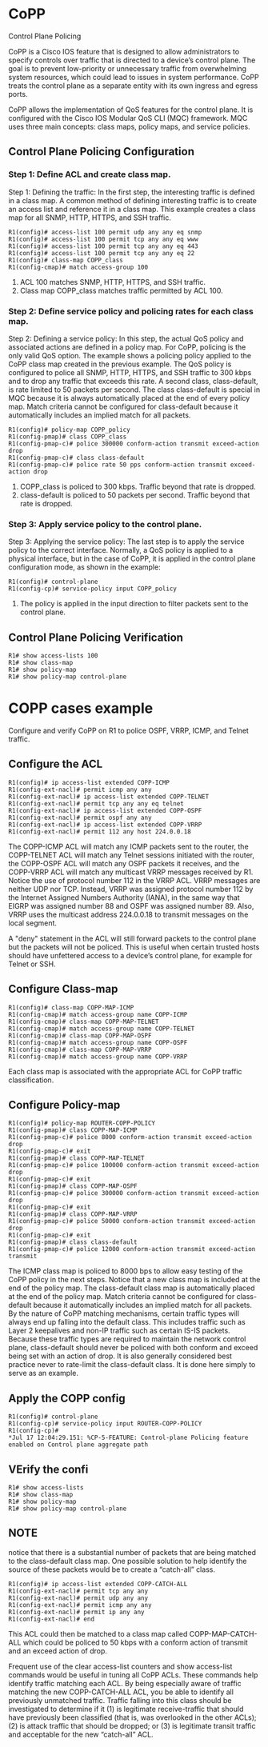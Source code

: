 # CoPP
Control Plane Policing

CoPP is a Cisco IOS feature that is designed to allow administrators to specify controls over traffic that is directed to a device’s control plane. The goal is to prevent low-priority or unnecessary traffic from overwhelming system resources, which could lead to issues in system performance. CoPP treats the control plane as a separate entity with its own ingress and egress ports.

CoPP allows the implementation of QoS features for the control plane. It is configured with the Cisco IOS Modular QoS CLI (MQC) framework. MQC uses three main concepts: class maps, policy maps, and service policies.

## Control Plane Policing Configuration
### Step 1: Define ACL and create class map.

Step 1: Defining the traffic: In the first step, the interesting traffic is defined in a class map. A common method of defining interesting traffic is to create an access list and reference it in a class map. This example creates a class map for all SNMP, HTTP, HTTPS, and SSH traffic.
```
R1(config)# access-list 100 permit udp any any eq snmp
R1(config)# access-list 100 permit tcp any any eq www
R1(config)# access-list 100 permit tcp any any eq 443
R1(config)# access-list 100 permit tcp any any eq 22
R1(config)# class-map COPP_class
R1(config-cmap)# match access-group 100
```
1. ACL 100 matches SNMP, HTTP, HTTPS, and SSH traffic.
2. Class map COPP_class matches traffic permitted by ACL 100.

### Step 2: Define service policy and policing rates for each class map.

Step 2: Defining a service policy: In this step, the actual QoS policy and associated actions are defined in a policy map. For CoPP, policing is the only valid QoS option. The example shows a policing policy applied to the CoPP class map created in the previous example. The QoS policy is configured to police all SNMP, HTTP, HTTPS, and SSH traffic to 300 kbps and to drop any traffic that exceeds this rate. A second class, class-default, is rate limited to 50 packets per second. The class class-default is special in MQC because it is always automatically placed at the end of every policy map. Match criteria cannot be configured for class-default because it automatically includes an implied match for all packets.
```
R1(config)# policy-map COPP_policy
R1(config-pmap)# class COPP_class
R1(config-pmap-c)# police 300000 conform-action transmit exceed-action drop
R1(config-pmap-c)# class class-default
R1(config-pmap-c)# police rate 50 pps conform-action transmit exceed-action drop
```
1. COPP_class is policed to 300 kbps. Traffic beyond that rate is dropped.
2. class-default is policed to 50 packets per second. Traffic beyond that rate is dropped.

### Step 3: Apply service policy to the control plane.

Step 3: Applying the service policy: The last step is to apply the service policy to the correct interface. Normally, a QoS policy is applied to a physical interface, but in the case of CoPP, it is applied in the control plane configuration mode, as shown in the example:
```
R1(config)# control-plane
R1(config-cp)# service-policy input COPP_policy
```
1. The policy is applied in the input direction to filter packets sent to the control plane.

## Control Plane Policing Verification
```
R1# show access-lists 100
R1# show class-map 
R1# show policy-map
R1# show policy-map control-plane 
```


# COPP cases example

Configure and verify CoPP on R1 to police OSPF, VRRP, ICMP, and Telnet traffic.

## Configure the ACL
```
R1(config)# ip access-list extended COPP-ICMP
R1(config-ext-nacl)# permit icmp any any
R1(config-ext-nacl)# ip access-list extended COPP-TELNET
R1(config-ext-nacl)# permit tcp any any eq telnet
R1(config-ext-nacl)# ip access-list extended COPP-OSPF
R1(config-ext-nacl)# permit ospf any any
R1(config-ext-nacl)# ip access-list extended COPP-VRRP
R1(config-ext-nacl)# permit 112 any host 224.0.0.18
```

The COPP-ICMP ACL will match any ICMP packets sent to the router, the COPP-TELNET ACL will match any Telnet sessions initiated with the router, the COPP-OSPF ACL will match any OSPF packets it receives, and the COPP-VRRP ACL will match any multicast VRRP messages received by R1. Notice the use of protocol number 112 in the VRRP ACL. VRRP messages are neither UDP nor TCP. Instead, VRRP was assigned protocol number 112 by the Internet Assigned Numbers Authority (IANA), in the same way that EIGRP was assigned number 88 and OSPF was assigned number 89. Also, VRRP uses the multicast address 224.0.0.18 to transmit messages on the local segment.

A "deny" statement in the ACL will still forward packets to the control plane but the packets will not be policed. This is useful when certain trusted hosts should have unfettered access to a device’s control plane, for example for Telnet or SSH.

## Configure Class-map
```
R1(config)# class-map COPP-MAP-ICMP
R1(config-cmap)# match access-group name COPP-ICMP
R1(config-cmap)# class-map COPP-MAP-TELNET
R1(config-cmap)# match access-group name COPP-TELNET
R1(config-cmap)# class-map COPP-MAP-OSPF
R1(config-cmap)# match access-group name COPP-OSPF
R1(config-cmap)# class-map COPP-MAP-VRRP
R1(config-cmap)# match access-group name COPP-VRRP
```
Each class map is associated with the appropriate ACL for CoPP traffic classification.

## Configure Policy-map
```
R1(config)# policy-map ROUTER-COPP-POLICY
R1(config-pmap)# class COPP-MAP-ICMP
R1(config-pmap-c)# police 8000 conform-action transmit exceed-action drop
R1(config-pmap-c)# exit
R1(config-pmap)# class COPP-MAP-TELNET
R1(config-pmap-c)# police 100000 conform-action transmit exceed-action drop
R1(config-pmap-c)# exit
R1(config-pmap)# class COPP-MAP-OSPF  
R1(config-pmap-c)# police 300000 conform-action transmit exceed-action drop
R1(config-pmap-c)# exit
R1(config-pmap)# class COPP-MAP-VRRP
R1(config-pmap-c)# police 50000 conform-action transmit exceed-action drop
R1(config-pmap-c)# exit
R1(config-pmap)# class class-default
R1(config-pmap-c)# police 12000 conform-action transmit exceed-action transmit
```
The ICMP class map is policed to 8000 bps to allow easy testing of the CoPP policy in the next steps. Notice that a new class map is included at the end of the policy map. The class-default class map is automatically placed at the end of the policy map. Match criteria cannot be configured for class-default because it automatically includes an implied match for all packets. By the nature of CoPP matching mechanisms, certain traffic types will always end up falling into the default class. This includes traffic such as Layer 2 keepalives and non-IP traffic such as certain IS-IS packets. Because these traffic types are required to maintain the network control plane, class-default should never be policed with both conform and exceed being set with an action of drop. It is also generally considered best practice never to rate-limit the class-default class. It is done here simply to serve as an example.

## Apply the COPP config
```
R1(config)# control-plane
R1(config-cp)# service-policy input ROUTER-COPP-POLICY
R1(config-cp)#
*Jul 17 12:04:29.151: %CP-5-FEATURE: Control-plane Policing feature enabled on Control plane aggregate path
```

## VErify the confi
```
R1# show access-lists
R1# show class-map
R1# show policy-map
R1# show policy-map control-plane
```

## NOTE
notice that there is a substantial number of packets that are being matched to the class-default class map. One possible solution to help identify the source of these packets would be to create a “catch-all” class.
```
R1(config)# ip access-list extended COPP-CATCH-ALL
R1(config-ext-nacl)# permit tcp any any
R1(config-ext-nacl)# permit udp any any
R1(config-ext-nacl)# permit icmp any any
R1(config-ext-nacl)# permit ip any any
R1(config-ext-nacl)# end
```
This ACL could then be matched to a class map called COPP-MAP-CATCH-ALL which could be policed to 50 kbps with a conform action of transmit and an exceed action of drop.

Frequent use of the clear access-list counters and show access-list commands would be useful in tuning all CoPP ACLs. These commands help identify traffic matching each ACL. By being especially aware of traffic matching the new COPP-CATCH-ALL ACL, you be able to identify all previously unmatched traffic. Traffic falling into this class should be investigated to determine if it (1) is legitimate receive-traffic that should have previously been classified (that is, was overlooked in the other ACLs); (2) is attack traffic that should be dropped; or (3) is legitimate transit traffic and acceptable for the new “catch-all” ACL.




